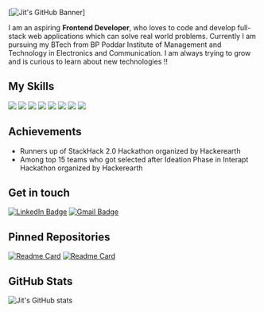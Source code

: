 [![Jit's GitHub Banner](./assets/banner(1).png)]

I am an aspiring **Frontend Developer**, who loves to code and develop full-stack web applications which can solve real world problems. Currently I am pursuing my BTech from BP Poddar Institute of Management and Technology in Electronics and Communication.
I am always trying to grow and is curious to learn about new technologies !!

## My Skills
![](https://img.shields.io/badge/HTML5-E34F26?style=for-the-badge&logo=html5&logoColor=white)
![](https://img.shields.io/badge/CSS3-1572B6?style=for-the-badge&logo=css3&logoColor=white)
![](https://img.shields.io/badge/Node.js-43853D?style=for-the-badge&logo=node.js&logoColor=white)
![](https://img.shields.io/badge/JavaScript-323330?style=for-the-badge&logo=javascript&logoColor=F7DF1E)
![](https://img.shields.io/badge/Java-ED8B00?style=for-the-badge&logo=java&logoColor=white)
![](https://img.shields.io/badge/React-20232A?style=for-the-badge&logo=react&logoColor=61DAFB)
![](https://img.shields.io/badge/Bootstrap-563D7C?style=for-the-badge&logo=bootstrap&logoColor=white)
![](https://img.shields.io/badge/Redux-593D88?style=for-the-badge&logo=redux&logoColor=white)

## Achievements
- Runners up of StackHack 2.0 Hackathon organized by Hackerearth
- Among top 15 teams who got selected after Ideation Phase in Interapt Hackathon organized by Hackerearth

## Get in touch 
[![LinkedIn Badge](https://img.shields.io/badge/LinkedIn-0077B5?style=for-the-badge&logo=linkedin&logoColor=white)](www.linkedin.com/in/jit-kumar-ghosh)
[![Gmail Badge](https://img.shields.io/badge/Gmail-D14836?style=for-the-badge&logo=gmail&logoColor=white)](jitkumarghosh28@gmail.com)

## Pinned Repositories
[![Readme Card](https://github-readme-stats.vercel.app/api/pin/?username=jit48&repo=eventManagement)](https://github.com/jit48/eventManagement)
[![Readme Card](https://github-readme-stats.vercel.app/api/pin/?username=jit48&repo=Human-Resource-Management)](https://github.com/jit48/Human-Resource-Management)



## GitHub Stats
![Jit's GitHub stats](https://github-readme-stats.vercel.app/api?username=jit48&show_icons=true)

